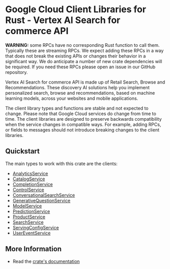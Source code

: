 # Google Cloud Client Libraries for Rust - Vertex AI Search for commerce API

<!-- Code generated by sidekick. DO NOT EDIT. -->


**WARNING:** some RPCs have no corresponding Rust function to call them.
Typically these are streaming RPCs. We expect adding these RPCs in a
way that does not break the existing APIs or changes their behavior in a
significant way. We do anticipate a number of new crate dependencies
will be required. If you need these RPCs please open an issue in our
GitHub repository.

Vertex AI Search for commerce API is made up of Retail Search, Browse and
Recommendations. These discovery AI solutions help you implement
personalized search, browse and recommendations, based on machine learning
models, across your websites and mobile applications.

The client library types and functions are stable and not expected to change.
Please note that Google Cloud services do change from time to time. The client
libraries are designed to preserve backwards compatibility when the service
changes in compatible ways. For example, adding RPCs, or fields to messages
should not introduce breaking changes to the client libraries.

## Quickstart

The main types to work with this crate are the clients:

- [AnalyticsService]
- [CatalogService]
- [CompletionService]
- [ControlService]
- [ConversationalSearchService]
- [GenerativeQuestionService]
- [ModelService]
- [PredictionService]
- [ProductService]
- [SearchService]
- [ServingConfigService]
- [UserEventService]

## More Information

- Read the [crate's documentation](https://docs.rs/google-cloud-retail-v2/latest/google-cloud-retail-v2)

[AnalyticsService]: https://docs.rs/google-cloud-retail-v2/latest/google_cloud_retail_v2/client/struct.AnalyticsService.html
[CatalogService]: https://docs.rs/google-cloud-retail-v2/latest/google_cloud_retail_v2/client/struct.CatalogService.html
[CompletionService]: https://docs.rs/google-cloud-retail-v2/latest/google_cloud_retail_v2/client/struct.CompletionService.html
[ControlService]: https://docs.rs/google-cloud-retail-v2/latest/google_cloud_retail_v2/client/struct.ControlService.html
[ConversationalSearchService]: https://docs.rs/google-cloud-retail-v2/latest/google_cloud_retail_v2/client/struct.ConversationalSearchService.html
[GenerativeQuestionService]: https://docs.rs/google-cloud-retail-v2/latest/google_cloud_retail_v2/client/struct.GenerativeQuestionService.html
[ModelService]: https://docs.rs/google-cloud-retail-v2/latest/google_cloud_retail_v2/client/struct.ModelService.html
[PredictionService]: https://docs.rs/google-cloud-retail-v2/latest/google_cloud_retail_v2/client/struct.PredictionService.html
[ProductService]: https://docs.rs/google-cloud-retail-v2/latest/google_cloud_retail_v2/client/struct.ProductService.html
[SearchService]: https://docs.rs/google-cloud-retail-v2/latest/google_cloud_retail_v2/client/struct.SearchService.html
[ServingConfigService]: https://docs.rs/google-cloud-retail-v2/latest/google_cloud_retail_v2/client/struct.ServingConfigService.html
[UserEventService]: https://docs.rs/google-cloud-retail-v2/latest/google_cloud_retail_v2/client/struct.UserEventService.html
